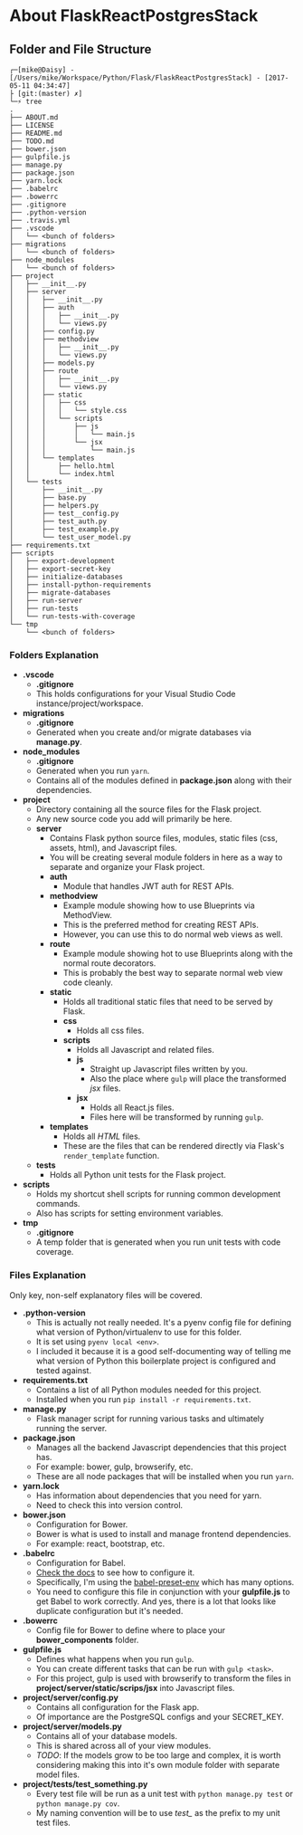 # About FlaskReactPostgresStack

## Folder and File Structure

```
┌─[mike@Daisy] - [/Users/mike/Workspace/Python/Flask/FlaskReactPostgresStack] - [2017-05-11 04:34:47]
├ [git:(master) ✗]
└─⚡ tree
.
├── ABOUT.md
├── LICENSE
├── README.md
├── TODO.md
├── bower.json
├── gulpfile.js
├── manage.py
├── package.json
├── yarn.lock
├── .babelrc
├── .bowerrc
├── .gitignore
├── .python-version
├── .travis.yml
├── .vscode
│   └── <bunch of folders>
├── migrations
│   └── <bunch of folders>
├── node_modules
│   └── <bunch of folders>
├── project
│   ├── __init__.py
│   ├── server
│   │   ├── __init__.py
│   │   ├── auth
│   │   │   ├── __init__.py
│   │   │   └── views.py
│   │   ├── config.py
│   │   ├── methodview
│   │   │   ├── __init__.py
│   │   │   └── views.py
│   │   ├── models.py
│   │   ├── route
│   │   │   ├── __init__.py
│   │   │   └── views.py
│   │   ├── static
│   │   │   ├── css
│   │   │   │   └── style.css
│   │   │   └── scripts
│   │   │       ├── js
│   │   │       │   └── main.js
│   │   │       └── jsx
│   │   │           └── main.js
│   │   └── templates
│   │       ├── hello.html
│   │       └── index.html
│   └── tests
│       ├── __init__.py
│       ├── base.py
│       ├── helpers.py
│       ├── test__config.py
│       ├── test_auth.py
│       ├── test_example.py
│       └── test_user_model.py
├── requirements.txt
├── scripts
│   ├── export-development
│   ├── export-secret-key
│   ├── initialize-databases
│   ├── install-python-requirements
│   ├── migrate-databases
│   ├── run-server
│   ├── run-tests
│   └── run-tests-with-coverage
└── tmp
    └── <bunch of folders>
```

### Folders Explanation

* **.vscode**
    * **.gitignore**
    * This holds configurations for your Visual Studio Code instance/project/workspace.
* **migrations**
    * **.gitignore**
    * Generated when you create and/or migrate databases via **manage.py**.
* **node_modules**
    * **.gitignore**
    * Generated when you run `yarn`.
    * Contains all of the modules defined in **package.json** along with their dependencies.
* **project**
    * Directory containing all the source files for the Flask project.
    * Any new source code you add will primarily be here.
    *  **server**
        * Contains Flask python source files, modules, static files (css, assets, html), and Javascript files.
        * You will be creating several module folders in here as a way to separate and organize your Flask project.
        * **auth**
            * Module that handles JWT auth for REST APIs.
        * **methodview**
            * Example module showing how to use Blueprints via MethodView.
            * This is the preferred method for creating REST APIs.
            * However, you can use this to do normal web views as well.
        * **route**
            * Example module showing hot to use Blueprints along with the normal route decorators.
            * This is probably the best way to separate normal web view code cleanly.
        * **static**
            * Holds all traditional static files that need to be served by Flask.
            * **css**
                * Holds all css files.
            * **scripts**
                * Holds all Javascript and related files.
                * **js**
                    * Straight up Javascript files written by you.
                    * Also the place where `gulp` will place the transformed *jsx* files.
                * **jsx**
                    * Holds all React.js files.
                    * Files here will be transformed by running `gulp`.
        * **templates**
            * Holds all *HTML* files.
            * These are the files that can be rendered directly via Flask's `render_template` function.
    * **tests**
        * Holds all Python unit tests for the Flask project.
* **scripts**
    * Holds my shortcut shell scripts for running common development commands.
    * Also has scripts for setting environment variables.
* **tmp**
    * **.gitignore**
    * A temp folder that is generated when you run unit tests with code coverage.

### Files Explanation

Only key, non-self explanatory files will be covered.

* **.python-version**
    * This is actually not really needed. It's a pyenv config file for defining what version of Python/virtualenv to use for this folder.
    * It is set using `pyenv local <env>`.
    * I included it because it is a good self-documenting way of telling me what version of Python this boilerplate project is configured and tested against.
* **requirements.txt**
    * Contains a list of all Python modules needed for this project.
    * Installed when you run `pip install -r requirements.txt`.
* **manage.py**
    * Flask manager script for running various tasks and ultimately running the server.
* **package.json**
    * Manages all the backend Javascript dependencies that this project has.
    * For example: bower, gulp, browserify, etc.
    * These are all node packages that will be installed when you run `yarn`.
* **yarn.lock**
    * Has information about dependencies that you need for yarn.
    * Need to check this into version control.
* **bower.json**
    * Configuration for Bower.
    * Bower is what is used to install and manage frontend dependencies.
    * For example: react, bootstrap, etc.
* **.babelrc**
    * Configuration for Babel.
    * [Check the docs](https://babeljs.io/docs/usage/babelrc/) to see how to configure it.
    * Specifically, I'm using the [babel-preset-env](http://babeljs.io/docs/plugins/preset-env/) which has many options.
    * You need to configure this file in conjunction with your **gulpfile.js** to get Babel to work correctly. And yes, there is a lot that looks like duplicate configuration but it's needed.
* **.bowerrc**
    * Config file for Bower to define where to place your **bower_components** folder.
* **gulpfile.js**
    * Defines what happens when you run `gulp`.
    * You can create different tasks that can be run with `gulp <task>`.
    * For this project, gulp is used with browserify to transform the files in **project/server/static/scrips/jsx** into Javascript files.
* **project/server/config.py**
    * Contains all configuration for the Flask app.
    * Of importance are the PostgreSQL configs and your SECRET_KEY.
* **project/server/models.py**
    * Contains all of your database models.
    * This is shared across all of your view modules.
    * *TODO*: If the models grow to be too large and complex, it is worth considering making this into it's own module folder with separate model files.
* **project/tests/test_something.py**
    * Every test file will be run as a unit test with `python manage.py test` or `python manage.py cov`.
    * My naming convention will be to use *test_* as the prefix to my unit test files.

